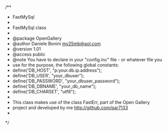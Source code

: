 /**
 * FastMySql
 *
 * FastMySql class
 *
 * @package  OpenGallery
 * @author   Daniele Bonini <my25mb@aol.com>
 * @version  1.01
 * @access   public
 * @note You have to declare in your "config.inc" file - or whatever file you
 * use for the purpose, the following global constants:
 * define('DB_HOST', "p:your.db.ip.address");
 * define('DB_USER', "your_dbuser");
 * define('DB_PASSWORD', "your_dbuser_password");
 * define('DB_DBNAME', "your_db_name");
 * define('DB_CHARSET', "utf8"); 
 * 
 * This class makes use of the class FastErr, part of the Open Gallery
 * project and developed by me http://github.com/par7133
 * 
 */
